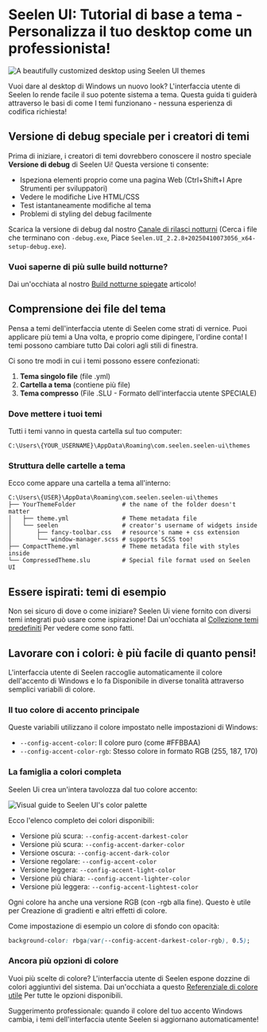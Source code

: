 # Seelen UI: Tutorial di base a tema - Personalizza il tuo desktop come un professionista!

![A beautifully customized desktop using Seelen UI themes](https://raw.githubusercontent.com/Seelen-Inc/sl-blogs/refs/heads/master/blog/seelen-ui-theme-tutorial/image.png)

Vuoi dare al desktop di Windows un nuovo look? L'interfaccia utente di Seelen lo
rende facile il suo potente sistema a tema. Questa guida ti guiderà attraverso
le basi di come I temi funzionano - nessuna esperienza di codifica richiesta!

## Versione di debug speciale per i creatori di temi

Prima di iniziare, i creatori di temi dovrebbero conoscere il nostro speciale
**Versione di debug** di Seelen Ui! Questa versione ti consente:

- Ispeziona elementi proprio come una pagina Web (Ctrl+Shift+I Apre Strumenti
  per sviluppatori)
- Vedere le modifiche Live HTML/CSS
- Test istantaneamente modifiche al tema
- Problemi di styling del debug facilmente

Scarica la versione di debug dal nostro
[Canale di rilasci notturni](https://seelen.io/apps/seelen-ui/releases/nightly)
(Cerca i file che terminano con `-debug.exe`, Piace
`Seelen.UI_2.2.8+20250410073056_x64-setup-debug.exe`).

### Vuoi saperne di più sulle build notturne?

Dai un'occhiata al nostro
[Build notturne spiegate](https://seelen.io/blog/seelen-ui-nightly) articolo!

## Comprensione dei file del tema

Pensa a temi dell'interfaccia utente di Seelen come strati di vernice. Puoi
applicare più temi a Una volta, e proprio come dipingere, l'ordine conta! I temi
possono cambiare tutto Dai colori agli stili di finestra.

Ci sono tre modi in cui i temi possono essere confezionati:

1. **Tema singolo file** (file .yml)
2. **Cartella a tema** (contiene più file)
3. **Tema compresso** (File .SLU - Formato dell'interfaccia utente SPECIALE)

### Dove mettere i tuoi temi

Tutti i temi vanno in questa cartella sul tuo computer:

```text
C:\Users\{YOUR_USERNAME}\AppData\Roaming\com.seelen.seelen-ui\themes
```

### Struttura delle cartelle a tema

Ecco come appare una cartella a tema all'interno:

```text
C:\Users\{USER}\AppData\Roaming\com.seelen.seelen-ui\themes
├── YourThemeFolder             # the name of the folder doesn't matter
│   ├── theme.yml               # Theme metadata file
│   └── seelen                  # creator's username of widgets inside
│       ├── fancy-toolbar.css   # resource's name + css extension
│       └── window-manager.scss # supports SCSS too!
├── CompactTheme.yml            # Theme metadata file with styles inside
└── CompressedTheme.slu         # Special file format used on Seelen UI
```

## Essere ispirati: temi di esempio

Non sei sicuro di dove o come iniziare? Seelen Ui viene fornito con diversi temi
integrati può usare come ispirazione! Dai un'occhiata al
[Collezione temi predefiniti](https://github.com/eythaann/Seelen-UI/tree/master/static/themes)
Per vedere come sono fatti.

## Lavorare con i colori: è più facile di quanto pensi!

L'interfaccia utente di Seelen raccoglie automaticamente il colore dell'accento
di Windows e lo fa Disponibile in diverse tonalità attraverso semplici variabili
di colore.

### Il tuo colore di accento principale

Queste variabili utilizzano il colore impostato nelle impostazioni di Windows:

- `--config-accent-color`: Il colore puro (come #FFBBAA)
- `--config-accent-color-rgb`: Stesso colore in formato RGB (255, 187, 170)

### La famiglia a colori completa

Seelen Ui crea un'intera tavolozza dal tuo colore accento:

![Visual guide to Seelen UI's color palette](https://raw.githubusercontent.com/Seelen-Inc/sl-blogs/refs/heads/master/blog/seelen-ui-theme-tutorial/colors.png)

Ecco l'elenco completo dei colori disponibili:

- Versione più scura: `--config-accent-darkest-color`
- Versione più scura: `--config-accent-darker-color`
- Versione oscura: `--config-accent-dark-color`
- Versione regolare: `--config-accent-color`
- Versione leggera: `--config-accent-light-color`
- Versione più chiara: `--config-accent-lighter-color`
- Versione più leggera: `--config-accent-lightest-color`

Ogni colore ha anche una versione RGB (con -rgb alla fine). Questo è utile per
Creazione di gradienti e altri effetti di colore.

Come impostazione di esempio un colore di sfondo con opacità:

```css
background-color: rbga(var(--config-accent-darkest-color-rgb), 0.5);
```

### Ancora più opzioni di colore

Vuoi più scelte di colore? L'interfaccia utente di Seelen espone dozzine di
colori aggiuntivi del sistema. Dai un'occhiata a questo
[Referenziale di colore utile](https://gist.github.com/eythaann/cd9a3cda0206ce23a17f5ea00ec2ba06)
Per tutte le opzioni disponibili.

Suggerimento professionale: quando il colore del tuo accento Windows cambia, i
temi dell'interfaccia utente Seelen si aggiornano automaticamente!
